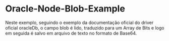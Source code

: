 # Oracle-Node-Blob-Example
Neste exemplo, seguindo o exemplo da documentação oficial do driver oficial oracleDb, o campo blob é lido, traduzido para um Array de Bits e logo em seguida é salvo em arquivo de texto no formato de Base64.

